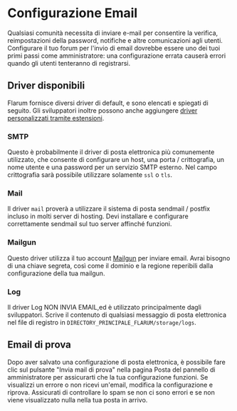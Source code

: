 <template>
  <outdated-it class="blue"></outdated-it>
</template>

# Configurazione Email

Qualsiasi comunità necessita di inviare e-mail per consentire la verifica, reimpostazioni della password, notifiche e altre comunicazioni agli utenti. Configurare il tuo forum per l'invio di email dovrebbe essere uno dei tuoi primi passi come amministratore: una configurazione errata causerà errori quando gli utenti tenteranno di registrarsi.

## Driver disponibili

Flarum fornisce diversi driver di default, e sono elencati e spiegati di seguito. Gli sviluppatori inoltre possono anche aggiungere [driver personalizzati tramite estensioni](extend/mail.md).

### SMTP

Questo è probabilmente il driver di posta elettronica più comunemente utilizzato, che consente di configurare un host, una porta / crittografia, un nome utente e una password per un servizio SMTP esterno. Nel campo crittografia sarà possibile utilizzare solamente `ssl` o `tls`.

### Mail

Il driver `mail` proverà a utilizzare il sistema di posta sendmail / postfix incluso in molti server di hosting. Devi installare e configurare correttamente sendmail sul tuo server affinché funzioni.

### Mailgun

Questo driver utilizza il tuo account [Mailgun](https://www.mailgun.com/) per inviare email. Avrai bisogno di una chiave segreta, così come il dominio e la regione reperibili dalla configurazione della tua mailgun.

### Log

Il driver Log NON INVIA EMAIL,ed è utilizzato principalmente dagli sviluppatori. Scrive il contenuto di qualsiasi messaggio di posta elettronica nel file di registro in  `DIRECTORY_PRINCIPALE_FLARUM/storage/logs`.

## Email di prova

Dopo aver salvato una configurazione di posta elettronica, è possibile fare clic sul pulsante "Invia mail di prova" nella pagina Posta del pannello di amministratore per assicurarti che la tua configurazione funzioni. Se visualizzi un errore o non ricevi un'email, modifica la configurazione e riprova. Assicurati di controllare lo spam se non ci sono errori e se non viene visualizzato nulla nella tua posta in arrivo.

